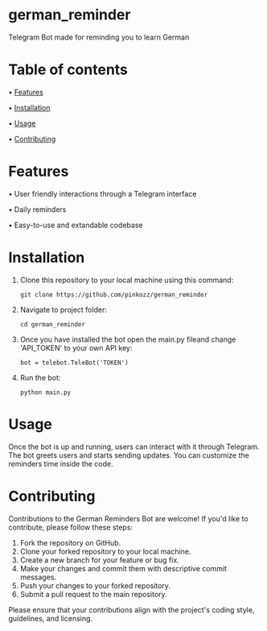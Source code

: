 # german_reminder
Telegram Bot made for reminding you to learn German

# Table of contents
• [Features](https://github.com/pinkozz/german_reminder#features)

• [Installation](https://github.com/pinkozz/german_reminder#installation)

• [Usage](https://github.com/pinkozz/german_reminder#usage)

• [Contributing](https://github.com/pinkozz/german_reminder#contributing)

# Features
• User friendly interactions through a Telegram interface

• Daily reminders

• Easy-to-use and extandable codebase

# Installation
1. Clone this repository to your local machine using this command:
   
   ```shell
   git clone https://github.com/pinkozz/german_reminder
   ```
2. Navigate to project folder:
   
   ```shell
   cd german_reminder
   ```
3. Once you have installed the bot open the main.py fileand change 'API_TOKEN' to your own API key:
   
   ```shell
   bot = telebot.TeleBot('TOKEN')
   ```

4. Run the bot:

   ```shell
   python main.py
   ```

# Usage
Once the bot is up and running, users can interact with it through Telegram. The bot greets users and starts sending updates. You can customize the reminders time inside the code. 

# Contributing
Contributions to the German Reminders Bot are welcome! If you'd like to contribute, please follow these steps:

1. Fork the repository on GitHub.
2. Clone your forked repository to your local machine.
3. Create a new branch for your feature or bug fix.
4. Make your changes and commit them with descriptive commit messages.
5. Push your changes to your forked repository.
6. Submit a pull request to the main repository.

Please ensure that your contributions align with the project's coding style, guidelines, and licensing.

